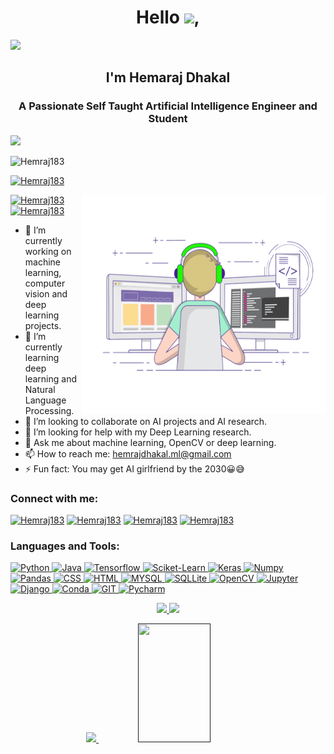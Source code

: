 <h1 align="center">Hello <img src="https://raw.githubusercontent.com/aemmadi/aemmadi/master/wave.gif" width="30px">,</h1>
<!--Trap--:)-->
<a href="https://github.com/404"><img src="https://user-images.githubusercontent.com/73097560/115834477-dbab4500-a447-11eb-908a-139a6edaec5c.gif"></a>

<h2 align="center">I'm Hemaraj Dhakal</h2>
<h3 align="center">A Passionate Self Taught Artificial Intelligence Engineer and Student</h3>
<!--Trap--:)-->
<a href="https://github.com/404"><img src="https://user-images.githubusercontent.com/73097560/115834477-dbab4500-a447-11eb-908a-139a6edaec5c.gif"></a>


<p align="left"> <img src="https://komarev.com/ghpvc/?username=Hemraj183&label=Profile%20views&color=0e75b6&style=flat" alt="Hemraj183" /> </p>

<p align="left"> <a href="https://github.com/ryo-ma/github-profile-trophy"><img src="https://github-profile-trophy.vercel.app/?username=Hemraj183" alt="Hemraj183" /></a> </p>

<img align="right" alt="GIF" src="https://github.com/Hemraj183/Hemraj183/blob/main/coding.gif" width="390" height="350" />

<p align="left"> <a href="https://www.facebook.com/hemraj.dhakal.357/" target="blank"><img src="https://img.shields.io/badge/Facebook-Contact%20me-blue" alt="Hemraj183" /></a> <a href="https://drive.google.com/file/d/10PSImCCs1jK58jqrJwb2MKoPokSVqiqZ/view?usp=sharing" target="blank"><img src="https://img.shields.io/badge/Resume-ViewInDrive-brightgreen" alt="Hemraj183" /></a> </p>


- 🔭 I’m currently working on machine learning, computer vision and deep learning projects.
- 🌱 I’m currently learning deep learning and Natural Language Processing.
- 👯 I’m looking to collaborate on AI projects and AI research.
- 🤔 I’m looking for help with my Deep Learning research.
- 💬 Ask me about machine learning, OpenCV or deep learning.
- 📫 How to reach me: hemrajdhakal.ml@gmail.com
- ⚡ Fun fact: You may get AI girlfriend by the 2030😀😅

<h3 align="left">Connect with me:</h3>
<p align="left">
  
<a href="https://www.linkedin.com/in/hemaraj-dhakal-155b1b1a7/" target="blank"><img src="https://img.shields.io/badge/LinkedIn-0077B5?style=for-the-badge&logo=linkedin&logoColor=white" alt="Hemraj183" /></a>
<a href="https://www.instagram.com/hemraj1267" target="blank"><img src="https://img.shields.io/badge/-Instagram-e4405f?style=for-the-badge&logo=appveyor&logo=Instagram&logoColor=white" alt="Hemraj183" /></a>
<a href="https://www.hackerrank.com/hemrajdhakal_ml" target="blank"><img src="https://img.shields.io/badge/-Hackerrank-2EC866?style=for-the-badge&logo=HackerRank&logoColor=white" alt="Hemraj183" /></a>
<a href="mailto:hemrajdhakal.ml@gmail.com" target="_blank"><img src="https://img.shields.io/badge/Gmail-D14836?style=for-the-badge&logo=gmail&logoColor=white" alt="Hemraj183" /></a>
</p>


<h3 align="left">Languages and Tools:</h3>
<p align="left"> <a href="" target="_blank"> <img src="https://img.shields.io/badge/Python-FFD43B?style=for-the-badge&logo=python&logoColor=darkgreen" alt="Python"/>
<a href="" target="_blank"> <img src="https://img.shields.io/badge/Java-ED8B00?style=for-the-badge&logo=java&logoColor=white" alt="Java"/>
<a href="" target="_blank"> <img src="https://img.shields.io/badge/TensorFlow-FF6F00?style=for-the-badge&logo=TensorFlow&logoColor=white" alt="Tensorflow"/> 
<a href="" target="_blank"> <img src="https://img.shields.io/badge/scikit_learn-F7931E?style=for-the-badge&logo=scikit-learn&logoColor=white" alt="Sciket-Learn"/>
<a href="" target="_blank"> <img src="https://img.shields.io/badge/Keras-D00000?style=for-the-badge&logo=Keras&logoColor=white" alt="Keras"/>
<a href="" target="_blank"> <img src="https://img.shields.io/badge/Numpy-777BB4?style=for-the-badge&logo=numpy&logoColor=white" alt="Numpy"/> 
<a href="" target="_blank"> <img src="https://img.shields.io/badge/Pandas-2C2D72?style=for-the-badge&logo=pandas&logoColor=white" alt="Pandas"/> 
<a href="" target="_blank"> <img src="https://img.shields.io/badge/CSS3-1572B6?style=for-the-badge&logo=css3&logoColor=white" alt="CSS"/> 
<a href="" target="_blank"> <img src="https://img.shields.io/badge/HTML5-E34F26?style=for-the-badge&logo=html5&logoColor=white" alt="HTML"/> 
<a href="" target="_blank"> <img src="https://img.shields.io/badge/MySQL-00000F?style=for-the-badge&logo=mysql&logoColor=white" alt="MYSQL"/> 
<a href="" target="_blank"> <img src="https://img.shields.io/badge/SQLite-07405E?style=for-the-badge&logo=sqlite&logoColor=white" alt="SQLLite"/> 
<a href="" target="_blank"> <img src="https://img.shields.io/badge/OpenCV-27338e?style=for-the-badge&logo=OpenCV&logoColor=white" alt="OpenCV"/> 
<a href="" target="_blank"> <img src="https://img.shields.io/badge/Jupyter-F37626.svg?&style=for-the-badge&logo=Jupyter&logoColor=white" alt="Jupyter"/> 
<a href="" target="_blank"> <img src="https://img.shields.io/badge/Django-092E20?style=for-the-badge&logo=django&logoColor=green" alt="Django"/>
<a href="" target="_blank"> <img src="https://img.shields.io/badge/conda-342B029.svg?&style=for-the-badge&logo=anaconda&logoColor=white" alt="Conda"/>
<a href="" target="_blank"> <img src="https://img.shields.io/badge/Git-F05032?style=for-the-badge&logo=git&logoColor=white" alt="GIT"/> 
<a href="" target="_blank"> <img src="https://img.shields.io/badge/PyCharm-000000.svg?&style=for-the-badge&logo=PyCharm&logoColor=white" alt="Pycharm"/> </p>

<p align="center">
	
  <img width="48%" src="https://github-readme-stats.vercel.app/api?username=Hemraj183&show_icons=true&theme=tokyonight" />
  <img width="48%" src="https://github-readme-streak-stats.herokuapp.com/?user=Hemraj183&theme=tokyonight" />
 
</p>
  
 <p align="center">
	
  <img width="48%" src="https://github-readme-stats.vercel.app/api/top-langs?username=Hemraj183&show_icons=true&theme=tokyonight&locale=en&layout=compact" />
  <img width="48%" height="190" src="https://readme-jokes.vercel.app/api?theme=tokyonight" />
 
</p>
